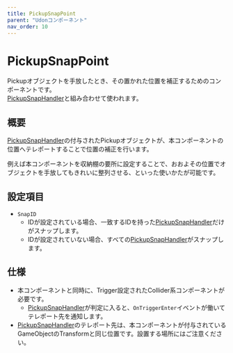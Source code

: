 ```yaml
---
title: PickupSnapPoint
parent: "Udonコンポーネント"
nav_order: 10
---
```


# PickupSnapPoint

Pickupオブジェクトを手放したとき、その置かれた位置を補正するためのコンポーネントです。  
[PickupSnapHandler]と組み合わせて使われます。

## 概要

[PickupSnapHandler]の付与されたPickupオブジェクトが、本コンポーネントの位置へテレポートすることで位置の補正を行います。

例えば本コンポーネントを収納棚の要所に設定することで、おおよその位置でオブジェクトを手放してもきれいに整列させる、といった使いかたが可能です。

## 設定項目

- `SnapID`
  - IDが設定されている場合、一致するIDを持った[PickupSnapHandler]だけがスナップします。
  - IDが設定されていない場合、すべての[PickupSnapHandler]がスナップします。

## 仕様
- 本コンポーネントと同時に、Trigger設定されたCollider系コンポーネントが必要です。
  - [PickupSnapHandler]が判定に入ると、`OnTriggerEnter`イベントが働いてテレポート先を通知します。
- [PickupSnapHandler]のテレポート先は、本コンポーネントが付与されているGameObjectのTransformと同じ位置です。設置する場所にはご注意ください。


[PickupSnapHandler]: /docs/udon/PickupSnapHandler/

